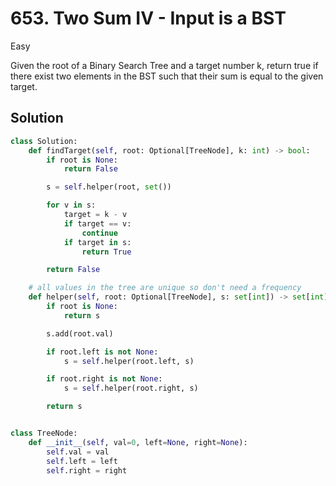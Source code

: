 # 653. Two Sum IV - Input is a BST

Easy

Given the root of a Binary Search Tree and a target number k, return true if
there exist two elements in the BST such that their sum is equal to the given
target.

## Solution

```python
class Solution:
    def findTarget(self, root: Optional[TreeNode], k: int) -> bool:
        if root is None:
            return False

        s = self.helper(root, set())

        for v in s:
            target = k - v
            if target == v:
                continue
            if target in s:
                return True

        return False

    # all values in the tree are unique so don't need a frequency
    def helper(self, root: Optional[TreeNode], s: set[int]) -> set[int]:
        if root is None:
            return s

        s.add(root.val)

        if root.left is not None:
            s = self.helper(root.left, s)

        if root.right is not None:
            s = self.helper(root.right, s)

        return s


class TreeNode:
    def __init__(self, val=0, left=None, right=None):
        self.val = val
        self.left = left
        self.right = right
```
